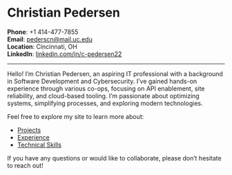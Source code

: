# Christian Pedersen

**Phone**: +1 414-477-7855  
**Email**: [pederscn@mail.uc.edu](mailto:pederscn@mail.uc.edu)  
**Location**: Cincinnati, OH  
**LinkedIn**: [linkedin.com/in/c-pedersen22](http://linkedin.com/in/c-pedersen22)

---

Hello! I’m Christian Pedersen, an aspiring IT professional with a background in Software Development and Cybersecurity. I’ve gained hands-on experience through various co-ops, focusing on API enablement, site reliability, and cloud-based tooling. I’m passionate about optimizing systems, simplifying processes, and exploring modern technologies.

Feel free to explore my site to learn more about:  
- [Projects](/projects)  
- [Experience](/experience)  
- [Technical Skills](/aboutme)

If you have any questions or would like to collaborate, please don’t hesitate to reach out!
